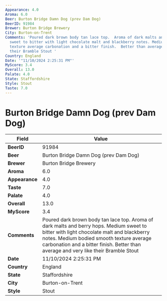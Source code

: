 ```yaml
---
Appearance: 4.0
Aroma: 6.0
Beer: Burton Bridge Damn Dog (prev Dam Dog)
BeerID: 91984
Brewer: Burton Bridge Brewery
City: Burton-on-Trent
Comments: 'Poured dark brown body tan lace top.  Aroma of dark malts and berry hops.  Medium
  sweet to bitter with light chocolate malt and blackberry notes. Medium bodied smooth
  texture average carbonation and a bitter finish.  Better than average and very like
  their Bramble Stout '
Country: England
Date: '"11/10/2024 2:25:31 PM"'
MyScore: 3.4
Overall: 13.0
Palate: 4.0
State: Staffordshire
Style: Stout
Taste: 7.0
---
```


# Burton Bridge Damn Dog (prev Dam Dog)

| Field         | Value |
|---------------|-------|
| **BeerID** | 91984 |
| **Beer** | Burton Bridge Damn Dog (prev Dam Dog) |
| **Brewer** | Burton Bridge Brewery |
| **Aroma** | 6.0 |
| **Appearance** | 4.0 |
| **Taste** | 7.0 |
| **Palate** | 4.0 |
| **Overall** | 13.0 |
| **MyScore** | 3.4 |
| **Comments** | Poured dark brown body tan lace top.  Aroma of dark malts and berry hops.  Medium sweet to bitter with light chocolate malt and blackberry notes. Medium bodied smooth texture average carbonation and a bitter finish.  Better than average and very like their Bramble Stout  |
| **Date** | 11/10/2024 2:25:31 PM |
| **Country** | England |
| **State** | Staffordshire |
| **City** | Burton-on-Trent |
| **Style** | Stout |
